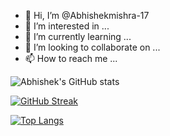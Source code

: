 - 👋 Hi, I’m @Abhishekmishra-17
- 👀 I’m interested in ...
- 🌱 I’m currently learning ...
- 💞️ I’m looking to collaborate on ...
- 📫 How to reach me ...

<!---
Abhishekmishra-17/Abhishekmishra-17 is a ✨ special ✨ repository because its `README.md` (this file) appears on your GitHub profile.
You can click the Preview link to take a look at your changes.
--->


![Abhishek's GitHub stats](https://github-readme-stats.vercel.app/api?username=Abhishekmishra-17&show_icons=true&theme=radical&count_private=true)

<!--- <img src="https://github-readme-stats.vercel.app/api?username=Abhishekmishra-17&show_icons=true&theme=radical&count_private=true" width="400"> --->

[![GitHub Streak](https://github-readme-streak-stats.herokuapp.com?user=Abhishekmishra-17&theme=radical&date_format=j%20M%5B%20Y%5D&fire=FAFF7B)](https://git.io/streak-stats)


<!--- ### SKyline
![Abhishek's Github Skylines](https://skyline.github.com/abhishekmishra-17/2022)
<img scr="https://skyline.github.com/abhishekmishra-17/2022" width="400"> --->

[![Top Langs](https://github-readme-stats.vercel.app/api/top-langs/?username=abhishekmishra-17&theme=radical)](https://github.com/abihshekmishra-17/github-readme-stats)


<!-- [![willianrod's wakatime stats](https://github-readme-stats.vercel.app/api/wakatime?username=abhishekmishra-17)](https://github.com/abhishekmishra-17/github-readme-stats) -->
